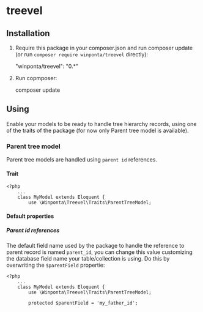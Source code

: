# treevel

## Installation

1. Require this package in your composer.json and run composer update (or run `composer require winponta/treevel` directly):

    "winponta/treevel": "0.*"

2. Run copmposer:

    composer update


## Using

Enable your models to be ready to handle tree hierarchy records, using one of the traits of the package (for now only Parent tree model is available).

### Parent tree model

Parent tree models are handled using `parent id` references.

#### Trait

    <?php
        ...
        class MyModel extends Eloquent {
            use \Winponta\Treevel\Traits\ParentTreeModel;

#### Default properties

##### Parent id references

The default field name used by the package to handle the reference to parent record is named `parent_id`, you can change this value customizing the database field name your table/collection is using. Do this by overwriting the `$parentField` propertie:

    <?php
        ...
        class MyModel extends Eloquent {
            use \Winponta\Treevel\Traits\ParentTreeModel;

            protected $parentField = 'my_father_id';

    
